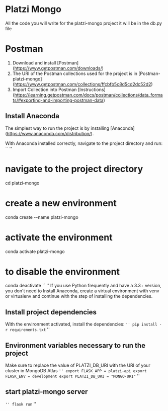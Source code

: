 # Platzi Mongo
All the code you will write for the platzi-mongo project
it will be in the db.py file

# Postman
1. Download and install [Postman] (https://www.getpostman.com/downloads/)
2. The URI of the Postman collections used for the project is in [Postman-platzi-mongo] (https://www.getpostman.com/collections/ffcbfb5c8d5cd2dc52d2)
3. Import Collection into Postman [Instructions] (https://learning.getpostman.com/docs/postman/collections/data_formats/#exporting-and-importing-postman-data)

## Install Anaconda
The simplest way to run the project is by installing [Anaconda] (https://www.anaconda.com/distribution/).

With Anaconda installed correctly, navigate to the project directory
and run:
`` ''
# navigate to the project directory
cd platzi-mongo
# create a new environment
conda create --name platzi-mongo
# activate the environment
conda activate platzi-mongo
# to disable the environment
conda deactivate
`` ''
If you use Python frequently and have a 3.3+ version, you don't need to
Install Anaconda, create a virtual environment with venv or virtualenv and continue with
the step of installing the dependencies.
## Install project dependencies
With the environment activated, install the dependencies:
`` ''
pip install -r requirements.txt
`` ''
## Environment variables necessary to run the project
Make sure to replace the value of PLATZI_DB_URI with the URI of your cluster in MongoDB Atlas
`` ''
export FLASK_APP = platzi-api
export FLASK_ENV = development
export PLATZI_DB_URI = "MONGO-URI"
`` ''

## start platzi-mongo server
`` ''
flask run
`` ''
